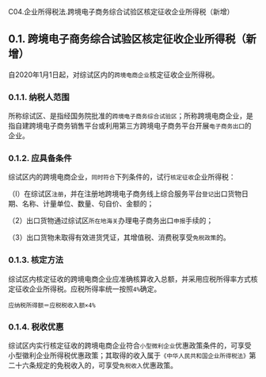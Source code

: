 C04.企业所得税法.跨境电子商务综合试验区核定征收企业所得税（新增）

## 0.1. 跨境电子商务综合试验区核定征收企业所得税（新增）

自2020年1月1日起，对综试区内的`跨境电商企业`核定征收企业所得税。

### 0.1.1. 纳税人范围

所称综试区、是指经国务院批准的`跨境电子商务综合试验区`；所称跨境电商企业，是指自建跨境电子商务销售平台或利用第三方跨境电子商务平台开展`电子商务出口`的企业。

### 0.1.2. 应具备条件

综试区内的跨境电商企业，`同时符合`下列条件的，试行`核定征收`企业所得税：

（I）在综试区`注册`，并在注册地跨境电子商务线上综合服务平台`登记`出口货物日期、名称、计量单位、数量、句自价、金额的；

（2）出口货物通过综试区`所在地海关`办理电子商务出口`申报`手续的；

（3）出口货物未取得有效进货凭证，其增值税、消费税享受`免税政策`的。

### 0.1.3. 核定方法

综试区内核定征收的跨境电商企业应准确核算收入总额，并采用应税所得率方式核定征收企业所得税。应税所得率统一按照`4%`确定。

```
应纳税所得额＝应税税收入额×4%
```
### 0.1.4. 税收优惠

综试区内实行核定征收的跨境电商企业符合`小型微利企业`优惠政策条件的，可享受小型徽利企业所得税优惠政策；其取得的收入属于`《中华人民共和国企业所得税法》`第二十六条规定的免税收入的，可享受`免税收入`优惠政策。
